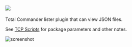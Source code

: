 # [![](https://img.shields.io/chocolatey/v/tcp-jsonviewer.svg?color=red&label=tcp-jsonviewer)](https://chocolatey.org/packages/tcp-jsonviewer)

Total Commander lister plugin that can view JSON files.

See [TCP Scripts](https://chocolatey.org/packages/tcps) for package parameters and other notes.

![screenshot](https://raw.githubusercontent.com/majkinetor/chocolatey/master/tcp/tcp-jsonviewer/screenshot.png)
